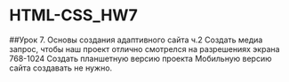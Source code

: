 # HTML-CSS_HW7
##Урок 7. Основы создания адаптивного сайта ч.2
Создать медиа запрос, чтобы наш проект отлично смотрелся на разрешениях экрана 768-1024
Создать планшетную версию проекта
Мобильную версию сайта создавать не нужно.
